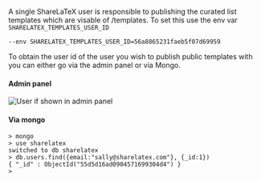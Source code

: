 A single ShareLaTeX user is responsible to publishing the curated list templates which are visable of /templates. To set this use the env var `SHARELATEX_TEMPLATES_USER_ID`

`--env SHARELATEX_TEMPLATES_USER_ID=56a8865231faeb5f07d69959`

To obtain the user id of the user you wish to publish public templates with you can either go via the admin panel or via Mongo.

#### Admin panel
![User if shown in admin panel](https://raw.githubusercontent.com/wiki/sharelatex/sharelatex/user_id_in_admin_panel.png)


#### Via mongo
```
> mongo
> use sharelatex
switched to db sharelatex
> db.users.find({email:"sally@sharelatex.com"}, {_id:1})
{ "_id" : ObjectId("55d5d16ad0904571699304d4") }
>
```

